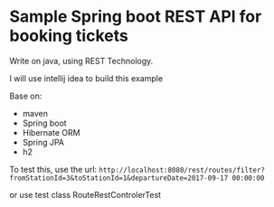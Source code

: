 # Sample Spring boot REST API for booking tickets

Write on java, using REST Technology.

I will use intellij idea to build this example

Base on: 
* maven
* Spring boot
* Hibernate ORM
* Spring JPA
* h2

To test this, use the url:
`http://localhost:8080/rest/routes/filter?fromStationId=3&toStationId=1&departureDate=2017-09-17 00:00:00`

or use test class RouteRestControlerTest
